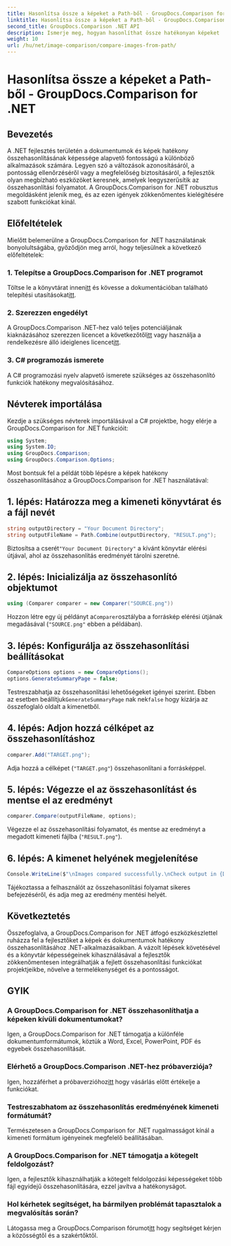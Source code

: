 ```yaml
---
title: Hasonlítsa össze a képeket a Path-ből - GroupDocs.Comparison for .NET
linktitle: Hasonlítsa össze a képeket a Path-ből - GroupDocs.Comparison for .NET
second_title: GroupDocs.Comparison .NET API
description: Ismerje meg, hogyan hasonlíthat össze hatékonyan képeket .NET-ben a GroupDocs.Comparison könyvtár használatával. Kövesse a lépésenkénti útmutatót a zökkenőmentes integráció érdekében.
weight: 10
url: /hu/net/image-comparison/compare-images-from-path/
---
```


# Hasonlítsa össze a képeket a Path-ből - GroupDocs.Comparison for .NET

## Bevezetés
A .NET fejlesztés területén a dokumentumok és képek hatékony összehasonlításának képessége alapvető fontosságú a különböző alkalmazások számára. Legyen szó a változások azonosításáról, a pontosság ellenőrzéséről vagy a megfelelőség biztosításáról, a fejlesztők olyan megbízható eszközöket keresnek, amelyek leegyszerűsítik az összehasonlítási folyamatot. A GroupDocs.Comparison for .NET robusztus megoldásként jelenik meg, és az ezen igények zökkenőmentes kielégítésére szabott funkciókat kínál.
## Előfeltételek
Mielőtt belemerülne a GroupDocs.Comparison for .NET használatának bonyolultságába, győződjön meg arról, hogy teljesülnek a következő előfeltételek:
### 1. Telepítse a GroupDocs.Comparison for .NET programot
 Töltse le a könyvtárat innen[itt](https://releases.groupdocs.com/comparison/net/) és kövesse a dokumentációban található telepítési utasításokat[itt](https://tutorials.groupdocs.com/comparison/net/).
### 2. Szerezzen engedélyt
 A GroupDocs.Comparison .NET-hez való teljes potenciáljának kiaknázásához szerezzen licencet a következőtől[itt](https://purchase.groupdocs.com/buy) vagy használja a rendelkezésre álló ideiglenes licencet[itt](https://purchase.groupdocs.com/temporary-license/).
### 3. C# programozás ismerete
A C# programozási nyelv alapvető ismerete szükséges az összehasonlító funkciók hatékony megvalósításához.

## Névterek importálása
Kezdje a szükséges névterek importálásával a C# projektbe, hogy elérje a GroupDocs.Comparison for .NET funkcióit:
```csharp
using System;
using System.IO;
using GroupDocs.Comparison;
using GroupDocs.Comparison.Options;
```

Most bontsuk fel a példát több lépésre a képek hatékony összehasonlításához a GroupDocs.Comparison for .NET használatával:
## 1. lépés: Határozza meg a kimeneti könyvtárat és a fájl nevét
```csharp
string outputDirectory = "Your Document Directory";
string outputFileName = Path.Combine(outputDirectory, "RESULT.png");
```
 Biztosítsa a cserét`"Your Document Directory"` a kívánt könyvtár elérési útjával, ahol az összehasonlítás eredményét tárolni szeretné.
## 2. lépés: Inicializálja az összehasonlító objektumot
```csharp
using (Comparer comparer = new Comparer("SOURCE.png"))
```
 Hozzon létre egy új példányt a`Comparer`osztályba a forráskép elérési útjának megadásával (`"SOURCE.png"` ebben a példában).
## 3. lépés: Konfigurálja az összehasonlítási beállításokat
```csharp
CompareOptions options = new CompareOptions();
options.GenerateSummaryPage = false;
```
 Testreszabhatja az összehasonlítási lehetőségeket igényei szerint. Ebben az esetben beállítjuk`GenerateSummaryPage` nak nek`false` hogy kizárja az összefoglaló oldalt a kimenetből.
## 4. lépés: Adjon hozzá célképet az összehasonlításhoz
```csharp
comparer.Add("TARGET.png");
```
Adja hozzá a célképet (`"TARGET.png"`) összehasonlítani a forrásképpel.
## 5. lépés: Végezze el az összehasonlítást és mentse el az eredményt
```csharp
comparer.Compare(outputFileName, options);
```
Végezze el az összehasonlítási folyamatot, és mentse az eredményt a megadott kimeneti fájlba (`"RESULT.png"`).
## 6. lépés: A kimenet helyének megjelenítése
```csharp
Console.WriteLine($"\nImages compared successfully.\nCheck output in {Directory.GetCurrentDirectory()}.");
```
Tájékoztassa a felhasználót az összehasonlítási folyamat sikeres befejezéséről, és adja meg az eredmény mentési helyét.

## Következtetés
Összefoglalva, a GroupDocs.Comparison for .NET átfogó eszközkészlettel ruházza fel a fejlesztőket a képek és dokumentumok hatékony összehasonlításához .NET-alkalmazásaikban. A vázolt lépések követésével és a könyvtár képességeinek kihasználásával a fejlesztők zökkenőmentesen integrálhatják a fejlett összehasonlítási funkciókat projektjeikbe, növelve a termelékenységet és a pontosságot.
## GYIK
### A GroupDocs.Comparison for .NET összehasonlíthatja a képeken kívüli dokumentumokat?
Igen, a GroupDocs.Comparison for .NET támogatja a különféle dokumentumformátumok, köztük a Word, Excel, PowerPoint, PDF és egyebek összehasonlítását.
### Elérhető a GroupDocs.Comparison .NET-hez próbaverziója?
 Igen, hozzáférhet a próbaverzióhoz[itt](https://releases.groupdocs.com/) hogy vásárlás előtt értékelje a funkciókat.
### Testreszabhatom az összehasonlítás eredményének kimeneti formátumát?
Természetesen a GroupDocs.Comparison for .NET rugalmasságot kínál a kimeneti formátum igényeinek megfelelő beállításában.
### A GroupDocs.Comparison for .NET támogatja a kötegelt feldolgozást?
Igen, a fejlesztők kihasználhatják a kötegelt feldolgozási képességeket több fájl egyidejű összehasonlítására, ezzel javítva a hatékonyságot.
### Hol kérhetek segítséget, ha bármilyen problémát tapasztalok a megvalósítás során?
 Látogassa meg a GroupDocs.Comparison fórumot[itt](https://forum.groupdocs.com/c/comparison/12) hogy segítséget kérjen a közösségtől és a szakértőktől.